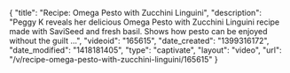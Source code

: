 {
    "title": "Recipe: Omega Pesto with Zucchini Linguini",
    "description": "Peggy K reveals her delicious Omega Pesto with Zucchini Linguini recipe made with SaviSeed and fresh basil. Shows how pesto can be enjoyed without the guilt ...",
    "videoid": "165615",
    "date_created": "1399316172",
    "date_modified": "1418181405",
    "type": "captivate",
    "layout": "video",
    "url": "\/v\/recipe-omega-pesto-with-zucchini-linguini\/165615"
}